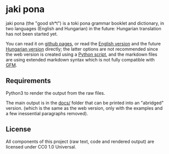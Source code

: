 # jaki pona

jaki pona (the "good sh\*t") is a toki pona grammar booklet and dictionary, in two languages (English and Hungarian) in the future: Hungarian translation has not been started yet.

You can read it on [github pages](https://ae-dschorsaanjo.github.io/jaki-pona/), or read the [English version](./jaki_pona-en.md) and the future [Hungarian version](./jaki_pona-hu.md) directly; the latter options are not recommended since the web version is created using a [Python script](./render.py), and the markdown files are using extended markdown syntax which is not fully compatible with [GFM](https://github.github.com/gfm/).

## Requirements

Python3 to render the output from the raw files.

The main output is in the [docs/](./docs/) folder that can be printed into an "abridged" version. (which is the same as the web version, only with the examples and a few inessential paragraphs removed).

## License

All components of this project (raw text, code and rendered output) are licensed under CC0 1.0 Universal.
